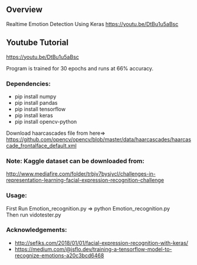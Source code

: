 ## Overview
Realtime Emotion Detection Using Keras
https://youtu.be/DtBu1u5aBsc

## Youtube Tutorial
https://youtu.be/DtBu1u5aBsc


Program is trained for 30 epochs and runs at 66% accuracy.

### Dependencies:
* pip install numpy
* pip install pandas
* pip install tensorflow
* pip install keras
* pip install opencv-python

Download haarcascades file from here=> https://github.com/opencv/opencv/blob/master/data/haarcascades/haarcascade_frontalface_default.xml

### Note: Kaggle dataset can be downloaded from:
http://www.mediafire.com/folder/trbjv7bysiycl/challenges-in-representation-learning-facial-expression-recognition-challenge

### Usage:
First Run Emotion_recognition.py => python Emotion_recognition.py</br>
Then run vidotester.py

### Acknowledgements:
* http://sefiks.com/2018/01/01/facial-expression-recognition-with-keras/
* https://medium.com/@jsflo.dev/training-a-tensorflow-model-to-recognize-emotions-a20c3bcd6468


